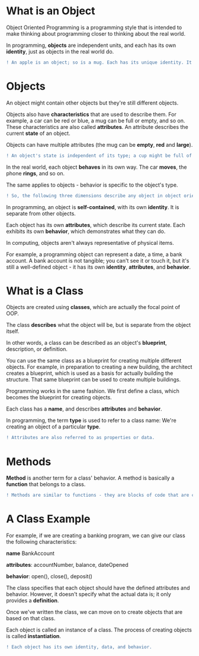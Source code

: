 # What is an Object

Object Oriented Programming is a programming style that is intended to make thinking about programming closer to thinking about the real world.

In programming, **objects** are independent units, and each has its own **identity**, just as objects in the real world do.

```diff
! An apple is an object; so is a mug. Each has its unique identity. It's possible to have two mugs that look identical, but they are still separate, unique objects.
```

# Objects

An object might contain other objects but they're still different objects. 

Objects also have **characteristics** that are used to describe them. For example, a car can be red or blue, a mug can be full or empty, and so on. These characteristics are also called **attributes**. An attribute describes the current **state** of an object.

Objects can have multiple attributes (the mug can be **empty**, **red** and **large**).

```diff
! An object's state is independent of its type; a cup might be full of water, another might be empty.
```

In the real world, each object **behaves** in its own way. The car **moves**, the phone **rings**, and so on.

The same applies to objects - behavior is specific to the object's type.

```diff
! So, the following three dimensions describe any object in object oriented programming: identity, attributes, behavior.
```

In programming, an object is **self-contained**, with its own **identity**. It is separate from other objects.

Each object has its own **attributes**, which describe its current state. Each exhibits its own **behavior**, which demonstrates what they can do.

In computing, objects aren't always representative of physical items.

For example, a programming object can represent a date, a time, a bank account. A bank account is not tangible; you can't see it or touch it, but it's still a well-defined object - it has its own **identity**, **attributes**, and **behavior**.

# What is a Class

Objects are created using **classes**, which are actually the focal point of OOP.

The class **describes** what the object will be, but is separate from the object itself.

In other words, a class can be described as an object's **blueprint**, description, or definition.

You can use the same class as a blueprint for creating multiple different objects. For example, in preparation to creating a new building, the architect creates a blueprint, which is used as a basis for actually building the structure. That same blueprint can be used to create multiple buildings.

Programming works in the same fashion. We first define a class, which becomes the blueprint for creating objects.

Each class has a **name**, and describes **attributes** and **behavior**.

In programming, the term **type** is used to refer to a class name: We're creating an object of a particular **type**.

```diff
! Attributes are also referred to as properties or data.
```

# Methods

**Method** is another term for a class' behavior. A method is basically a **function** that belongs to a class.


```diff
! Methods are similar to functions - they are blocks of code that are called, and they can also perform actions and return values.
```

# A Class Example

For example, if we are creating a banking program, we can give our class the following characteristics:

**name** BankAccount

**attributes**: accountNumber, balance, dateOpened

**behavior**: open(), close(), deposit()

The class specifies that each object should have the defined attributes and behavior. However, it doesn't specify what the actual data is; it only provides a **definition**.

Once we've written the class, we can move on to create objects that are based on that class.

Each object is called an instance of a class. The process of creating objects is called **instantiation**.

```diff
! Each object has its own identity, data, and behavior.
```
